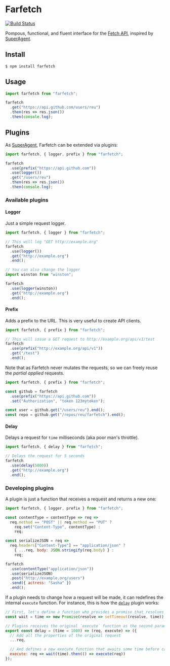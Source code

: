 # Farfetch

[![Build Status](https://travis-ci.org/reu/farfetch.png)](https://travis-ci.org/reu/farfetch)

Pompous, functional, and fluent interface for the [Fetch API](https://developer.mozilla.org/en/docs/Web/API/Fetch_API), inspired by [SuperAgent](https://github.com/visionmedia/superagent).

## Install

`$ npm install farfetch`

## Usage

```javascript
import farfetch from "farfetch";

farfetch
  .get("https://api.github.com/users/reu")
  .then(res => res.json())
  .then(console.log);
```

## Plugins

As [SuperAgent](https://github.com/visionmedia/superagent), Farfetch can be extended via plugins:

```javascript
import farfetch, { logger, prefix } from "farfetch";

farfetch
  .use(prefix("https://api.github.com"))
  .use(logger())
  .get("/users/reu")
  .then(res => res.json())
  .then(console.log);
```

### Available plugins

#### Logger

Just a simple request logger.

```javascript
import farfetch, { logger } from "farfetch";

// This will log "GET http://example.org"
farfetch
  .use(logger())
  .get("http://example.org")
  .end();

// You can also change the logger
import winston from "winston";

farfetch
  .use(logger(winston))
  .get("http://example.org")
  .end();
```

#### Prefix

Adds a prefix to the URL. This is very useful to create API clients.

```javascript
import farfetch, { prefix } from "farfetch";

// This will issue a GET request to http://example.org/api/v1/test
farfetch
  .use(prefix("http://example.org/api/v1"))
  .get("/test")
  .end();
```

Note that as Farfetch never mutates the requests, so we can freely reuse the _partial applied_ requests.

```javascript
import farfetch, { prefix } from "farfetch";

const github = farfetch
  .use(prefix("https://api.github.com"))
  .set("Authorization", "token 123mytoken");

const user = github.get("/users/reu").end();
const repo = github.get("/repos/reu/farfetch").end();
```

#### Delay

Delays a request for `time` milliseconds (aka poor man's throttle).

```javascript
import farfetch, { delay } from "farfetch";

// Delays the request for 5 seconds
farfetch
  .use(delay(5000))
  .get("http://example.org")
  .end();
```

### Developing plugins

A plugin is just a function that receives a request and returns a new one:

```javascript
import farfetch, { logger, prefix } from "farfetch";

const contentType = contentType => req =>
  req.method == "POST" || req.method == "PUT" ?
    req.set("Content-Type", contentType) :
    req;

const serializeJSON = req =>
  req.headers["Content-Type"] == "application/json" ?
    { ...req, body: JSON.stringify(req.body) } :
    req;

farfetch
  .use(contentType("application/json"))
  .use(serializeJSON)
  .post("http://example.org/users")
  .send({ actress: "Sasha" })
  .end();
```

If a plugin needs to change how a request will be made, it can redefines the internal `execute` function. For instance, this is how the [`delay`](https://github.com/reu/farfetch#delay) plugin works:

```javascript
// First, let's define a function who provides a promise that resolves after some time
const wait = time => new Promise(resolve => setTimeout(resolve, time));

// Plugins receives the original `execute` function as the second parameter
export const delay = (time = 1000) => (req, execute) => ({
  // Add all the properties of the original request
  ...req,

  // And defines a new execute function that awaits some time before calling the original `execute`
  execute: req => wait(time).then(() => execute(req))
});
```
